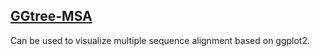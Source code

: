 ## [GGtree-MSA](/advance/ggtree-msa)

Can be used to visualize multiple sequence alignment based on ggplot2.
